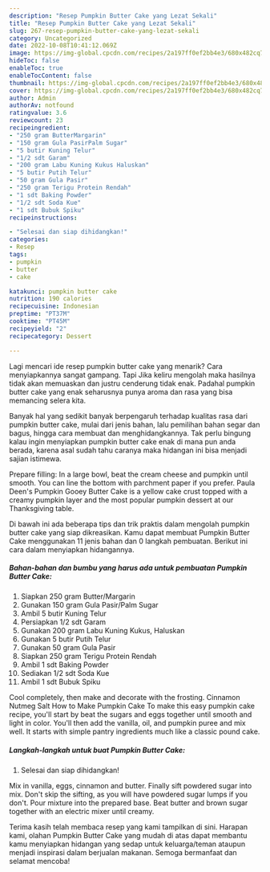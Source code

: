 ```yaml
---
description: "Resep Pumpkin Butter Cake yang Lezat Sekali"
title: "Resep Pumpkin Butter Cake yang Lezat Sekali"
slug: 267-resep-pumpkin-butter-cake-yang-lezat-sekali
category: Uncategorized
date: 2022-10-08T10:41:12.069Z
image: https://img-global.cpcdn.com/recipes/2a197ff0ef2bb4e3/680x482cq70/pumpkin-butter-cake-foto-resep-utama.jpg
hideToc: false
enableToc: true
enableTocContent: false
thumbnail: https://img-global.cpcdn.com/recipes/2a197ff0ef2bb4e3/680x482cq70/pumpkin-butter-cake-foto-resep-utama.jpg
cover: https://img-global.cpcdn.com/recipes/2a197ff0ef2bb4e3/680x482cq70/pumpkin-butter-cake-foto-resep-utama.jpg
author: Admin
authorAv: notfound
ratingvalue: 3.6
reviewcount: 23
recipeingredient:
- "250 gram ButterMargarin"
- "150 gram Gula PasirPalm Sugar"
- "5 butir Kuning Telur"
- "1/2 sdt Garam"
- "200 gram Labu Kuning Kukus Haluskan"
- "5 butir Putih Telur"
- "50 gram Gula Pasir"
- "250 gram Terigu Protein Rendah"
- "1 sdt Baking Powder"
- "1/2 sdt Soda Kue"
- "1 sdt Bubuk Spiku"
recipeinstructions:

- "Selesai dan siap dihidangkan!"
categories:
- Resep
tags:
- pumpkin
- butter
- cake

katakunci: pumpkin butter cake 
nutrition: 190 calories
recipecuisine: Indonesian
preptime: "PT37M"
cooktime: "PT45M"
recipeyield: "2"
recipecategory: Dessert

---
```



Lagi mencari ide resep pumpkin butter cake yang menarik? Cara menyiapkannya sangat gampang. Tapi Jika keliru mengolah maka hasilnya tidak akan memuaskan dan justru cenderung tidak enak. Padahal pumpkin butter cake yang enak seharusnya punya aroma dan rasa yang bisa memancing selera kita.


Banyak hal yang sedikit banyak berpengaruh terhadap kualitas rasa dari pumpkin butter cake, mulai dari jenis bahan, lalu pemilihan bahan segar dan bagus, hingga cara membuat dan menghidangkannya. Tak perlu bingung kalau ingin menyiapkan pumpkin butter cake enak di mana pun anda berada, karena asal sudah tahu caranya maka hidangan ini bisa menjadi sajian istimewa.

Prepare filling: In a large bowl, beat the cream cheese and pumpkin until smooth. You can line the bottom with parchment paper if you prefer. Paula Deen&#39;s Pumpkin Gooey Butter Cake is a yellow cake crust topped with a creamy pumpkin layer and the most popular pumpkin dessert at our Thanksgiving table.


Di bawah ini ada beberapa tips dan trik praktis dalam mengolah pumpkin butter cake yang siap dikreasikan. Kamu dapat membuat Pumpkin Butter Cake menggunakan 11 jenis bahan dan 0 langkah pembuatan. Berikut ini cara dalam menyiapkan hidangannya.

<!--inarticleads1-->

##### Bahan-bahan dan bumbu yang harus ada untuk pembuatan Pumpkin Butter Cake:

1. Siapkan 250 gram Butter/Margarin
1. Gunakan 150 gram Gula Pasir/Palm Sugar
1. Ambil 5 butir Kuning Telur
1. Persiapkan 1/2 sdt Garam
1. Gunakan 200 gram Labu Kuning Kukus, Haluskan
1. Gunakan 5 butir Putih Telur
1. Gunakan 50 gram Gula Pasir
1. Siapkan 250 gram Terigu Protein Rendah
1. Ambil 1 sdt Baking Powder
1. Sediakan 1/2 sdt Soda Kue
1. Ambil 1 sdt Bubuk Spiku


Cool completely, then make and decorate with the frosting. Cinnamon Nutmeg Salt How to Make Pumpkin Cake To make this easy pumpkin cake recipe, you&#39;ll start by beat the sugars and eggs together until smooth and light in color. You&#39;ll then add the vanilla, oil, and pumpkin puree and mix well. It starts with simple pantry ingredients much like a classic pound cake. 

<!--inarticleads2-->

##### Langkah-langkah untuk buat Pumpkin Butter Cake:


1. Selesai dan siap dihidangkan!

Mix in vanilla, eggs, cinnamon and butter. Finally sift powdered sugar into mix. Don&#39;t skip the sifting, as you will have powdered sugar lumps if you don&#39;t. Pour mixture into the prepared base. Beat butter and brown sugar together with an electric mixer until creamy. 

Terima kasih telah membaca resep yang kami tampilkan di sini. Harapan kami, olahan Pumpkin Butter Cake yang mudah di atas dapat membantu kamu menyiapkan hidangan yang sedap untuk keluarga/teman ataupun menjadi inspirasi dalam berjualan makanan. Semoga bermanfaat dan selamat mencoba!
